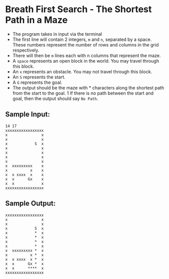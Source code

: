 # Breath First Search - The Shortest Path in a Maze

* The program takes in input via the terminal 
* The first line will contain 2 integers, ```m``` and ```n```, separated by a space. These numbers represent the number of rows and columns in the grid respectively.
* There will then be ```m``` lines each with n columns that represent the maze.
* A ```space``` represents an open block in the world. You may travel through this block.
* An ```x``` represents an obstacle. You may not travel through this block.
* An ```S``` represents the start.
* A ```G``` represents the goal.
* The output should be the maze with * characters along the shortest path from the start to the goal. 1 If there is no path between the start and goal, then the output should say ```No Path```.

## Sample Input:
```
14 17
xxxxxxxxxxxxxxxxx
x               x
x               x
x            S  x
x               x
x               x
x               x
x               x
x  xxxxxxxxx    x
x          x    x
x  x xxxx  x    x
x  x      Gx    x
x  x            x
xxxxxxxxxxxxxxxxx
```

## Sample Output:
```
xxxxxxxxxxxxxxxxx
x               x
x               x
x            S  x
x            *  x
x            *  x
x            *  x
x            *  x
x  xxxxxxxxx *  x
x          x *  x
x  x xxxx  x *  x
x  x      Gx *  x
x  x      ****  x
xxxxxxxxxxxxxxxxx
```
